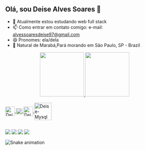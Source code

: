 ## Olá, sou Deise Alves Soares  👋

- 🌱 Atualmente estou estudando web full stack
- 📫 Como entrar em contato comigo: e-mail: alvessoaresdeise97@gmail.com
- 😄 Pronomes: ela/dela
- 👩 Natural de Marabá,Pará morando em São Paulo, SP - Brazil

<div align="center">
  <a href="https://github.com/deisealves">
  <img height="140em" src="https://github-readme-stats.vercel.app/api?username=deisealves&show_icons=true&theme=synthwave&include_all_commits=true&count_private=true"/>
  <img height="140em" src="https://github-readme-stats.vercel.app/api/top-langs/?username=deisealves&layout=compact&langs_count=7&theme=synthwave"/>
</div>
  <div style="display: inline_block"><br>
    <img align="center" alt="Deise-Java" height="30" width="30" src="https://cdn.jsdelivr.net/gh/devicons/devicon/icons/java/java-original-wordmark.svg">
    <img align="center" alt="Deise-Spring" height="20" width="20" src="https://cdn.jsdelivr.net/gh/devicons/devicon/icons/spring/spring-original.svg">
    <img align="center" alt="Deise-Html" height="30" width="30" src="https://cdn.jsdelivr.net/gh/devicons/devicon/icons/html5/html5-original-wordmark.svg">
    <img align="center" alt="Deise-Mysql" height="55" width="55" src="https://cdn.jsdelivr.net/gh/devicons/devicon/icons/mysql/mysql-original-wordmark.svg">
  </div>
  
  ## 
  
  <div>
    
  <a href="https://www.linkedin.com/in/deise-alves-soares-928b801a0/" target="_blank"><img src="https://img.shields.io/badge/-LinkedIn-%230077B5?style=for-the-badge&logo=linkedin&logoColor=white" target="_blank"></a> 
   <a href = "mailto:alvessoaresdeise97@gmail.com"><img src="https://img.shields.io/badge/Gmail-D14836?style=for-the-badge&logo=gmail&logoColor=white" target="_blank"></a>
    <a href="https://www.instagram.com/deyse_soaares/" target="_blank"><img src="https://img.shields.io/badge/Instagram-E4405F?style=for-the-badge&logo=instagram&logoColor=white" target="_blank"></a>
    <a href="https://discord.gg/Deise#5139" target="_blank"><img src="https://img.shields.io/badge/Discord-7289DA?style=for-the-badge&logo=discord&logoColor=white" target="_blank"></a>
    
  ![Snake animation](https://github.com/deisealves/deisealves/blob/output/github-contribution-grid-snake.svg)
  </div>
  
  
 
